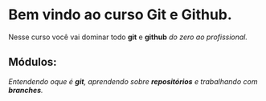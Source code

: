 # Bem vindo ao curso Git e Github.
Nesse curso você vai dominar todo **git** e **github** _do zero ao profissional._

## Módulos:
_Entendendo oque é **git**, aprendendo sobre **repositórios** e trabalhando com **branches**._